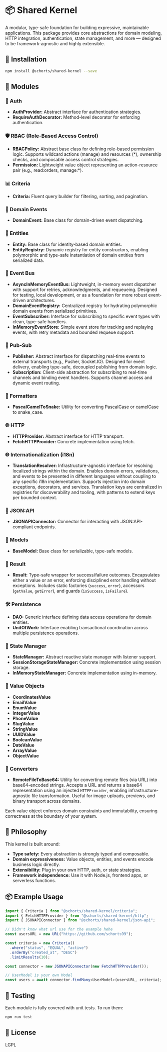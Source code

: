 # 📦 Shared Kernel

A modular, type-safe foundation for building expressive, maintainable applications. This package provides core abstractions for domain modeling, HTTP integration, authentication, state management, and more — designed to be framework-agnostic and highly extensible.

## 🚀 Installation

```bash
npm install @schorts/shared-kernel --save
```

## 🧱 Modules

### 🔐 Auth

- **AuthProvider:** Abstract interface for authentication strategies.
- **RequireAuthDecorator:** Method-level decorator for enforcing authentication.

### 🛡️ RBAC (Role-Based Access Control)
- **RBACPolicy:** Abstract base class for defining role-based permission logic. Supports wildcard actions (manage) and resources (*), ownership checks, and composable access control strategies.
- **Permission:** Lightweight value object representing an action-resource pair (e.g., read:orders, manage:*).

### 📊 Criteria

- **Criteria:** Fluent query builder for filtering, sorting, and pagination.

### 📣 Domain Events

- **DomainEvent:** Base class for domain-driven event dispatching.

### 🧬 Entities

- **Entity:** Base class for identity-based domain entities.
- **EntityRegistry:** Dynamic registry for entity constructors, enabling polymorphic and type-safe instantiation of domain entities from serialized data.

### 🔁 Event Bus

- **AsyncInMemoryEventBus:** Lightweight, in-memory event dispatcher with support for retries, acknowledgments, and requeueing. Designed for testing, local development, or as a foundation for more robust event-driven architectures.
- **DomainEventRegistry:** Centralized registry for hydrating polymorphic domain events from serialized primitives.
- **EventSubscriber:** Interface for subscribing to specific event types with clean, type-safe handlers.
- **InMemoryEventStore:** Simple event store for tracking and replaying events, with retry metadata and bounded requeue support.

### 📡 Pub-Sub

- **Publisher:** Abstract interface for dispatching real-time events to external transports (e.g., Pusher, Socket.IO). Designed for event delivery, enabling type-safe, decoupled publishing from domain logic.
- **Subscription:** Client-side abstraction for subscribing to real-time channels and binding event handlers. Supports channel access and dynamic event routing.

### 🧹 Formatters

- **PascalCamelToSnake:** Utility for converting PascalCase or camelCase to snake_case.

### 🌐 HTTP

- **HTTPProvider:** Abstract interface for HTTP transport.
- **FetchHTTPProvider:** Concrete implementation using fetch.

### 🌐 Internationalization (i18n)

- **TranslationResolver:** Infrastructure-agnostic interface for resolving localized strings within the domain. Enables domain errors, validations, and events to be presented in different languages without coupling to any specific i18n implementation. Supports injection into domain exceptions, decorators, and services.
Translation keys are centralized in registries for discoverability and tooling, with patterns to extend keys per bounded context.

### 🔗 JSON:API

- **JSONAPIConnector:** Connector for interacting with JSON:API-compliant endpoints.

### 🧩 Models

- **BaseModel:** Base class for serializable, type-safe models.

### 🎯 Result

- **Result:** Type-safe wrapper for success/failure outcomes. Encapsulates either a value or an error, enforcing disciplined error handling without exceptions. Includes static factories (`success`, `error`), accessors (`getValue`, `getError`), and guards (`isSuccess`, `isFailure`).

### 🛠 Persistence

- **DAO:** Generic interface defining data access operations for domain entities.
- **UnitOfWork:** Interface enabling transactional coordination across multiple persistence operations.

### 🧠 State Manager

- **StateManager:** Abstract reactive state manager with listener support.
- **SessionStorageStateManager:** Concrete implementation using session storage.
- **InMemoryStateManager:** Concrete implementation using in-memory.

### 🧪 Value Objects

- **CoordinatesValue**
- **EmailValue**
- **EnumValue**
- **IntegerValue**
- **PhoneValue**
- **SlugValue**
- **StringValue**
- **UUIDValue**
- **BooleanValue**
- **DateValue**
- **ArrayValue**
- **ObjectValue**

### 🔄 Converters
- **RemoteFileToBase64:** Utility for converting remote files (via URL) into base64-encoded strings. Accepts a URL and returns a base64 representation using an injected `HTTPProvider`, enabling infrastructure-agnostic file transformation. Useful for image uploads, previews, and binary transport across domains.

Each value object enforces domain constraints and immutability, ensuring correctness at the boundary of your system.

## 🧠 Philosophy

This kernel is built around:

- **Type safety:** Every abstraction is strongly typed and composable.
- **Domain expressiveness:** Value objects, entities, and events encode business logic directly.
- **Extensibility:** Plug in your own HTTP, auth, or state strategies.
- **Framework independence:** Use it with Node.js, frontend apps, or serverless functions.

## 📦 Example Usage

```ts
import { Criteria } from "@schorts/shared-kernel/criteria";
import { FetchHTTPProvider } from "@schorts/shared-kernel/http";
import { JSONAPIConnector } from "@schorts/shared-kernel/json-api";

// Didn't know what url use for the example hehe
const usersURL = new URL("https://github.com/schorts99");

const criteria = new Criteria()
  .where("status", "EQUAL", "active")
  .orderBy("created_at", "DESC")
  .limitResults(10);

const connector = new JSONAPIConnector(new FetchHTTPProvider());

// UserModel is your own Model
const users = await connector.findMany<UserModel>(usersURL, criteria);
```

## 🧪 Testing

Each module is fully covered with unit tests. To run them:

```bash
npm run test
```

## 📜 License

LGPL